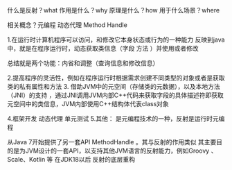 什么是反射？what
作用是什么？why
原理是什么？how
用于什么场景？where

相关概念？元编程 动态代理 Method Handle


1.在运行时计算机程序可以访问，和修改它本身状态或行为的一种能力
反映到java中，就是在程序运行时，动态获取类信息（字段 方法 ）并使用或者修改

总结就是两个功能：内省和调整（查询信息和修改信息）


2.提高程序的灵活性，例如在程序运行时根据需求创建不同类型的对象或者是获取类的私有属性和方法
3. 借助JVM中的元空间（存储类的元数据），以及本地方法（JNI）的支持
，通过JNI调用JVM内部C++代码来获取字段的具体描述符即获取元空间中的类信息，JVM内部使用C++结构体代表class对象

4.框架开发  动态代理 单元测试
5.其他：
是元编程技术的一种，反射是运行时元编程

从Java 7开始提供了另一套API MethodHandle 。其与反射的作用类似
其主要目的是为JVM设计的一套API，以支持其他JVM语言的反射能力，例如Groovy 、Scale、Kotlin 等
在JDK18以后 反射的底层重构


